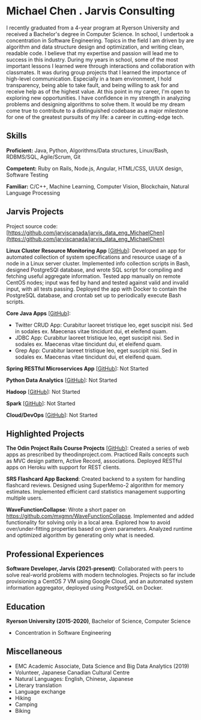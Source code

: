 # Michael Chen . Jarvis Consulting

I recently graduated from a 4-year program at Ryerson University and received a Bachelor's degree in Computer Science. In school, I undertook a concentration in Software Engineering. Topics in the field I am driven by are algorithm and data structure design and optimization, and writing clean, readable code. I believe that my expertise and passion will lead me to success in this industry.
During my years in school, some of the most important lessons I learned were through interactions and collaboration with classmates. It was during group projects that I learned the importance of high-level communication. Especially in a team environment, I hold transparency, being able to take fault, and being willing to ask for and receive help as of the highest value.
At this point in my career, I'm open to exploring new opportunities. I have confidence in my strength in analyzing problems and designing algorithms to solve them. It would be my dream come true to contribute to a distinguished codebase as a major milestone for one of the greatest pursuits of my life: a career in cutting-edge tech.

## Skills

**Proficient:** Java, Python, Algorithms/Data structures, Linux/Bash, RDBMS/SQL, Agile/Scrum, Git

**Competent:** Ruby on Rails, Node.js, Angular, HTML/CSS, UI/UX design, Software Testing

**Familiar:** C/C++, Machine Learning, Computer Vision, Blockchain, Natural Language Processing

## Jarvis Projects

Project source code: [https://github.com/jarviscanada/jarvis_data_eng_MichaelChen](https://github.com/jarviscanada/jarvis_data_eng_MichaelChen)


**Linux Cluster Resource Monitoring App** [[GitHub](https://github.com/jarviscanada/jarvis_data_eng_MichaelChen/tree/master/linux_sql)]: Developed an app for automated collection of system specifications and resource usage of a node in a Linux server cluster. Implemented info collection scripts in Bash, designed PostgreSQl database, and wrote SQL script for compiling and fetching useful aggregate information. Tested app manually on remote CentOS nodes; input was fed by hand and tested against valid and invalid input, with all tests passing. Deployed the app with Docker to contain the PostgreSQL database, and crontab set up to periodically execute Bash scripts.

**Core Java Apps** [[GitHub](https://github.com/jarviscanada/jarvis_data_eng_MichaelChen/tree/master/core_java)]:
      
  - Twitter CRUD App: Curabitur laoreet tristique leo, eget suscipit nisi. Sed in sodales ex. Maecenas vitae tincidunt dui, et eleifend quam.
  - JDBC App: Curabitur laoreet tristique leo, eget suscipit nisi. Sed in sodales ex. Maecenas vitae tincidunt dui, et eleifend quam.
  - Grep App: Curabitur laoreet tristique leo, eget suscipit nisi. Sed in sodales ex. Maecenas vitae tincidunt dui, et eleifend quam.

**Spring RESTful Microservices App** [[GitHub](https://github.com/jarviscanada/jarvis_data_eng_MichaelChen/tree/master/springboot)]: Not Started

**Python Data Analytics** [[GitHub](https://github.com/jarviscanada/jarvis_data_eng_MichaelChen/tree/master/python_data_analytics)]: Not Started

**Hadoop** [[GitHub](https://github.com/jarviscanada/jarvis_data_eng_MichaelChen/tree/master/hadoop)]: Not Started

**Spark** [[GitHub](https://github.com/jarviscanada/jarvis_data_eng_MichaelChen/tree/master/spark)]: Not Started

**Cloud/DevOps** [[GitHub](https://github.com/jarviscanada/jarvis_data_eng_MichaelChen/tree/master/cloud_devops)]: Not Started


## Highlighted Projects
**The Odin Project Rails Course Projects** [[GitHub](https://github.com/mwcchen)]: Created a series of web apps as prescribed by theodinproject.com. Practiced Rails concepts such as MVC design pattern, Active Record, associations. Deployed RESTful apps on Heroku with support for REST clients.

**SRS Flashcard App Backend**: Created backend to a system for handling flashcard reviews. Designed using SuperMemo-2 algorithm for memory estimates. Implemented efficient card statistics management supporting multiple users.

**WaveFunctionCollapse**: Wrote a short paper on https://github.com/mxgmn/WaveFunctionCollapse. Implemented and added functionality for solving only in a local area. Explored how to avoid over/under-fitting properties based on given parameters. Analyzed runtime and optimized algorithm by generating only what is needed.


## Professional Experiences

**Software Developer, Jarvis (2021-present)**: Collaborated with peers to solve real-world problems with modern technologies. Projects so far include provisioning a CentOS 7 VM using Google Cloud, and an automated system information aggregator, deployed using PostgreSQL on Docker.


## Education
**Ryerson University (2015-2020)**, Bachelor of Science, Computer Science
- Concentration in Software Engineering


## Miscellaneous
- EMC Academic Associate, Data Science and Big Data Analytics (2019)
- Volunteer, Japanese Canadian Cultural Centre
- Natural Languages: English, Chinese, Japanese
- Literary translation
- Language exchange
- Hiking
- Camping
- Biking